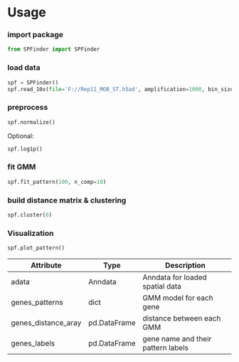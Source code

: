 # Usage

### import package

```python
from SPFinder import SPFinder
```

### load data

```python
spf = SPFinder()
spf.read_10x(file='F://Rep11_MOB_ST.h5ad', amplification=1000, bin_size=80)
```

### preprocess

```python
spf.normalize()
```

Optional:

```python
spf.log1p()
```

### fit GMM

```python
spf.fit_pattern(100, n_comp=10)
```

### build distance matrix & clustering

```python
spf.cluster(6)
```

### Visualization

```python
spf.plot_pattern()
```

| Attribute           | Type         | Description                        |
|---------------------|--------------|------------------------------------|
| adata               | Anndata      | Anndata for loaded spatial data    |
| genes_patterns      | dict         | GMM model for each gene            |
| genes_distance_aray | pd.DataFrame | distance between each GMM          |
| genes_labels        | pd.DataFrame | gene name and their pattern labels |
